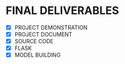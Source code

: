 # FINAL DELIVERABLES

- [x] PROJECT DEMONSTRATION 
- [x] PROJECT DOCUMENT
- [x] SOURCE CODE
- [x] FLASK
- [x] MODEL BUILDING
